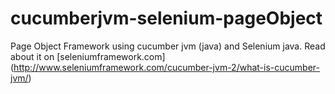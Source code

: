 cucumberjvm-selenium-pageObject
=====================

Page Object Framework using cucumber jvm (java) and Selenium java.
Read about it on [seleniumframework.com] (http://www.seleniumframework.com/cucumber-jvm-2/what-is-cucumber-jvm/)
